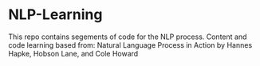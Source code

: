 # NLP-Learning

This repo contains segements of code for the NLP process. Content and code learning based from: Natural Language Process in Action by Hannes Hapke, Hobson Lane, and Cole Howard
